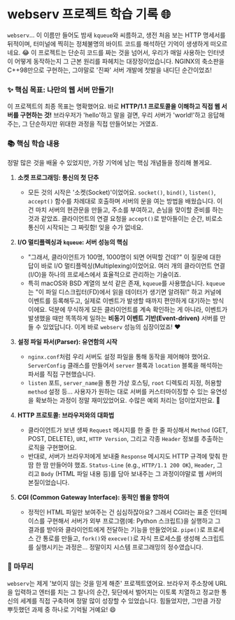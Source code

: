 # webserv 프로젝트 학습 기록 🌐

`webserv`... 이 이름만 들어도 밤새 `kqueue`와 씨름하고, 생전 처음 보는 HTTP 명세서를 뒤적이며, 터미널에 찍히는 정체불명의 바이트 코드를 해석하던 기억이 생생하게 떠오르네요. 😂 이 프로젝트는 단순히 코드를 짜는 것을 넘어서, 우리가 매일 사용하는 인터넷이 어떻게 동작하는지 그 근본 원리를 파헤치는 대장정이었습니다. NGINX의 축소판을 C++98만으로 구현하는, 그야말로 '진짜' 서버 개발에 첫발을 내디딘 순간이었죠!

### ✨ 핵심 목표: 나만의 웹 서버 만들기!

이 프로젝트의 최종 목표는 명확했어요. 바로 **HTTP/1.1 프로토콜을 이해하고 직접 웹 서버를 구현하는 것!** 브라우저가 'hello'하고 말을 걸면, 우리 서버가 'world!'하고 응답해 주는, 그 단순하지만 위대한 과정을 직접 만들어보는 거였죠.

### 📚 핵심 학습 내용

정말 많은 것을 배울 수 있었지만, 가장 기억에 남는 핵심 개념들을 정리해 볼게요.

1.  **소켓 프로그래밍: 통신의 첫 단추**
    *   모든 것의 시작은 '소켓(Socket)'이었어요. `socket()`, `bind()`, `listen()`, `accept()` 함수를 차례대로 호출하며 서버의 문을 여는 방법을 배웠습니다. 이건 마치 서버의 현관문을 만들고, 주소를 부여하고, 손님을 맞이할 준비를 하는 것과 같았죠. 클라이언트의 연결 요청을 `accept()`로 받아들이는 순간, 비로소 통신이 시작되는 그 짜릿함! 잊을 수가 없네요.

2.  **I/O 멀티플렉싱과 `kqueue`: 서버 성능의 핵심**
    *   "그래서, 클라이언트가 100명, 1000명이 되면 어떡할 건데?" 이 질문에 대한 답이 바로 I/O 멀티플렉싱(Multiplexing)이었어요. 여러 개의 클라이언트 연결(I/O)을 하나의 프로세스에서 효율적으로 관리하는 기술이죠.
    *   특히 macOS와 BSD 계열의 보석 같은 존재, `kqueue`를 사용했습니다. `kqueue`는 "이 파일 디스크립터(FD)에서 읽을 데이터가 생기면 알려줘!" 하고 커널에 이벤트를 등록해두고, 실제로 이벤트가 발생할 때까지 편안하게 대기하는 방식이에요. 덕분에 무식하게 모든 클라이언트를 계속 확인하는 게 아니라, 이벤트가 발생했을 때만 똑똑하게 일하는 **비동기 이벤트 기반(Event-driven)** 서버를 만들 수 있었답니다. 이게 바로 `webserv` 성능의 심장이었죠! ❤️

3.  **설정 파일 파서(Parser): 유연함의 시작**
    *   `nginx.conf`처럼 우리 서버도 설정 파일을 통해 동작을 제어해야 했어요. `ServerConfig` 클래스를 만들어서 `server` 블록과 `location` 블록을 해석하는 파서를 직접 구현했습니다.
    *   `listen` 포트, `server_name`을 통한 가상 호스팅, `root` 디렉토리 지정, 허용할 `method` 설정 등... 사용자가 원하는 대로 서버를 커스터마이징할 수 있는 유연성을 확보하는 과정이 정말 재미있었어요. 수많은 예외 처리는 덤이었지만요. 🥲

4.  **HTTP 프로토콜: 브라우저와의 대화법**
    *   클라이언트가 보낸 생짜 `Request` 메시지를 한 줄 한 줄 파싱해서 `Method` (GET, POST, DELETE), `URI`, `HTTP Version`, 그리고 각종 `Header` 정보를 추출하는 로직을 구현했어요.
    *   반대로, 서버가 브라우저에게 보내줄 `Response` 메시지도 HTTP 규격에 맞춰 한 땀 한 땀 만들어야 했죠. `Status-Line` (e.g., `HTTP/1.1 200 OK`), `Header`, 그리고 `Body` (HTML 파일 내용 등)를 담아 보내주는 그 과정이야말로 웹 서버의 본질이었습니다.

5.  **CGI (Common Gateway Interface): 동적인 웹을 향하여**
    *   정적인 HTML 파일만 보여주는 건 심심하잖아요? 그래서 CGI라는 표준 인터페이스를 구현해서 서버가 외부 프로그램(예: Python 스크립트)을 실행하고 그 결과를 받아와 클라이언트에게 전달하는 기능을 만들었어요. `pipe()`로 프로세스 간 통로를 만들고, `fork()`와 `execve()`로 자식 프로세스를 생성해 스크립트를 실행시키는 과정은... 정말이지 시스템 프로그래밍의 정수였습니다.

### 📝 마무리

`webserv`는 제게 '보이지 않는 것을 믿게 해준' 프로젝트였어요. 브라우저 주소창에 URL을 입력하고 엔터를 치는 그 찰나의 순간, 뒷단에서 벌어지는 이토록 치열하고 정교한 통신의 세계를 직접 구축하며 정말 많이 성장할 수 있었습니다. 힘들었지만, 그만큼 가장 뿌듯했던 과제 중 하나로 기억될 거예요! 😄
